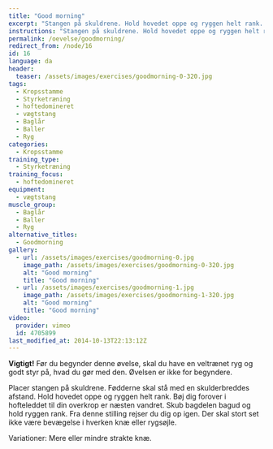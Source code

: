 ```yaml
---
title: "Good morning"
excerpt: "Stangen på skuldrene. Hold hovedet oppe og ryggen helt rank. Bøj dig forover, indtil din overkrop er parallel med jorden. Vend tilbage til samme stilling igen."
instructions: "Stangen på skuldrene. Hold hovedet oppe og ryggen helt rank. Bøj dig forover, indtil din overkrop er parallel med jorden. Vend tilbage til samme stilling igen."
permalink: /oevelse/goodmorning/
redirect_from: /node/16
id: 16
language: da
header:
  teaser: /assets/images/exercises/goodmorning-0-320.jpg
tags:
  - Kropsstamme
  - Styrketræning
  - hoftedomineret
  - vægtstang
  - Baglår
  - Baller
  - Ryg
categories:
  - Kropsstamme
training_type: 
  - Styrketræning
training_focus: 
  - hoftedomineret
equipment:
  - vægtstang
muscle_group:
  - Baglår
  - Baller
  - Ryg
alternative_titles:
  - Goodmorning
gallery:
  - url: /assets/images/exercises/goodmorning-0.jpg
    image_path: /assets/images/exercises/goodmorning-0-320.jpg
    alt: "Good morning"
    title: "Good morning"
  - url: /assets/images/exercises/goodmorning-1.jpg
    image_path: /assets/images/exercises/goodmorning-1-320.jpg
    alt: "Good morning"
    title: "Good morning"
video:
  provider: vimeo
  id: 4705899
last_modified_at: 2014-10-13T22:13:12Z
---
```


**Vigtigt!** Før du begynder denne øvelse, skal du have en veltrænet ryg og godt styr på, hvad du gør med den. Øvelsen er ikke for begyndere.

Placer stangen på skuldrene. Fødderne skal stå med en skulderbreddes afstand. Hold hovedet oppe og ryggen helt rank. Bøj dig forover i hofteleddet til din overkrop er næsten vandret. Skub bagdelen bagud og hold ryggen rank. Fra denne stilling rejser du dig op igen. Der skal stort set ikke være bevægelse i hverken knæ eller rygsøjle.

Variationer: Mere eller mindre strakte knæ.
